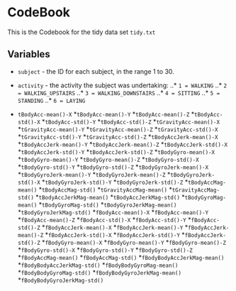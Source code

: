 # CodeBook

This is the Codebook for the tidy data set `tidy.txt`

## Variables

* `subject` - the ID for each subject, in the range 1 to 30.
* `activity` - the activity the subject was undertaking:
..* `1 = WALKING`
..* `2 = WALKING_UPSTAIRS`
..* `3 = WALKING_DOWNSTAIRS`
..* `4 = SITTING`
..* `5 = STANDING`
..* `6 = LAYING`


* `tBodyAcc-mean()-X` 
*`tBodyAcc-mean()-Y` 
*`tBodyAcc-mean()-Z` 
*`tBodyAcc-std()-X` 
*`tBodyAcc-std()-Y` 
*`tBodyAcc-std()-Z` 
*`tGravityAcc-mean()-X` 
*`tGravityAcc-mean()-Y` 
*`tGravityAcc-mean()-Z` 
*`tGravityAcc-std()-X` 
*`tGravityAcc-std()-Y` 
*`tGravityAcc-std()-Z` 
*`tBodyAccJerk-mean()-X` 
*`tBodyAccJerk-mean()-Y` 
*`tBodyAccJerk-mean()-Z` 
*`tBodyAccJerk-std()-X` 
*`tBodyAccJerk-std()-Y` 
*`tBodyAccJerk-std()-Z` 
*`tBodyGyro-mean()-X` 
*`tBodyGyro-mean()-Y` 
*`tBodyGyro-mean()-Z` 
*`tBodyGyro-std()-X` 
*`tBodyGyro-std()-Y` 
*`tBodyGyro-std()-Z` 
*`tBodyGyroJerk-mean()-X` 
*`tBodyGyroJerk-mean()-Y` 
*`tBodyGyroJerk-mean()-Z` 
*`tBodyGyroJerk-std()-X` 
*`tBodyGyroJerk-std()-Y` 
*`tBodyGyroJerk-std()-Z` 
*`tBodyAccMag-mean()` 
*`tBodyAccMag-std()` 
*`tGravityAccMag-mean()` 
*`tGravityAccMag-std()` 
*`tBodyAccJerkMag-mean()` 
*`tBodyAccJerkMag-std()` 
*`tBodyGyroMag-mean()` 
*`tBodyGyroMag-std()` 
*`tBodyGyroJerkMag-mean()` 
*`tBodyGyroJerkMag-std()` 
*`fBodyAcc-mean()-X` 
*`fBodyAcc-mean()-Y` 
*`fBodyAcc-mean()-Z` 
*`fBodyAcc-std()-X` 
*`fBodyAcc-std()-Y` 
*`fBodyAcc-std()-Z` 
*`fBodyAccJerk-mean()-X` 
*`fBodyAccJerk-mean()-Y` 
*`fBodyAccJerk-mean()-Z` 
*`fBodyAccJerk-std()-X` 
*`fBodyAccJerk-std()-Y` 
*`fBodyAccJerk-std()-Z` 
*`fBodyGyro-mean()-X` 
*`fBodyGyro-mean()-Y` 
*`fBodyGyro-mean()-Z` 
*`fBodyGyro-std()-X` 
*`fBodyGyro-std()-Y` 
*`fBodyGyro-std()-Z` 
*`fBodyAccMag-mean()` 
*`fBodyAccMag-std()` 
*`fBodyBodyAccJerkMag-mean()` 
*`fBodyBodyAccJerkMag-std()` 
*`fBodyBodyGyroMag-mean()` 
*`fBodyBodyGyroMag-std()` 
*`fBodyBodyGyroJerkMag-mean()` 
*`fBodyBodyGyroJerkMag-std()`









